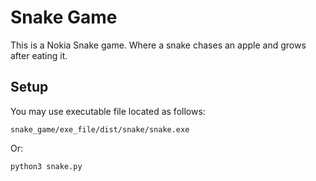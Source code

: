 # Snake Game
This is a Nokia Snake game. Where a snake chases an apple and grows after eating it.

## Setup
You may use executable file located as follows:
```
snake_game/exe_file/dist/snake/snake.exe
```
Or:
```
python3 snake.py
```
